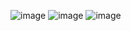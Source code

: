 ![image](https://github.com/Geetork/Introduction-to-distributed-technologies/assets/58363643/d74ba282-e4aa-4e2c-a22f-a8f2b3ba3215)
![image](https://github.com/Geetork/Introduction-to-distributed-technologies/assets/58363643/933492e1-c900-40e7-afb8-3b6dfc30ede3)
![image](https://github.com/Geetork/Introduction-to-distributed-technologies/assets/58363643/8a6083bc-d9ed-4694-837f-d58c75e18b11)
